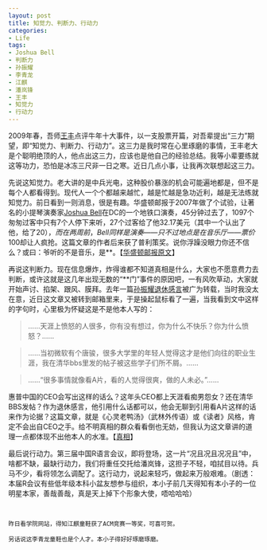```yaml
---
layout: post
title: 知觉力、判断力、行动力
categories:
- Life
tags:
- Joshua Bell
- 判断力
- 孙振耀
- 李青龙
- 江麒
- 潘岚锋
- 王丰
- 知觉力
- 行动力
---
```


2009年春，吾师[王丰](http://www.hjcn.com.cn/about/team/88416680.html)点评牛年十大事件，以一支股票开篇，对吾辈提出“三力”期望，即“知觉力、判断力、行动力”。这三力是我时常在心里琢磨的事情，王丰老大是个聪明绝顶的人，他点出这三力，应该也是他自己的经验总结。我等小辈要练就这等功力，恐怕是冰冻三尺非一日之寒。近日几点小事，让我再次联想起这三力。

先说这知觉力。老大讲的是中兵光电，这种股价暴涨的机会可能遍地都是，但不是每个人都看得到。现代人一个个都越来越忙，越是忙越是急功近利，越是无法练就知觉力。前日看到一则消息，很是有趣。华盛顿邮报于2007年做了个试验，让著名的小提琴演奏家[Joshua Bell](http://en.wikipedia.org/wiki/Joshua_Bell)在DC的一个地铁口演奏，45分钟过去了，1097个匆匆过客中只有7个人停下来听，27个过客给了他32.17美元（其中一个认出了他，给了$20），而在两周前，Bell同样是演奏——只不过地点是在音乐厅——票价$100却让人疯抢。这篇文章的作者后来获了普利策奖。说你浮躁没眼力你还不信么？或曰：爷听的不是音乐，是**。【[华盛顿邮报原文](http://www.washingtonpost.com/wp-dyn/content/article/2007/04/04/AR2007040401721.html)】

再说这判断力。现在信息爆炸，炸得谁都不知道真相是什么，大家也不愿意费力去判断，或许这就是这几年出现无数的“**门”事件的原因吧，一有风吹草动，大家就开始声讨、掐架、跟风、膜拜。去年一篇[孙振耀退休感言](http://it.sohu.com/20080507/n256719972_4.shtml)被广为转载，当时我没太在意，近日这文章又被转到邮箱里来，于是操起鼠标看了一遍，当我看到文中这样的字句时，心里极为怀疑这是不是他本人写的：


> ……天涯上愤怒的人很多，你有没有想过，你为什么不快乐？你为什么愤怒？……




> ……当初微软有个唐骏，很多大学里的年轻人觉得这才是他们向往的职业生涯，我在清华bbs里发的帖子被这些学子们所不屑。……




> ……“很多事情就像看A片，看的人觉得很爽，做的人未必。”……


惠普中国的CEO会写出这样的话么？这年头CEO都上天涯看痴男怨女？还在清华BBS发帖？作为退休感言，他引用什么话都可以，他会无聊到引用看A片这样的话来作为论据？这篇文章，就是《心灵老鸭汤》（武林外传语）或《读者》风格，肯定不会出自CEO之手。给不明真相的群众看看倒也无妨，但我认为这文章讲的道理一点都体现不出他本人的水准。【[真相](http://it.sohu.com/20090320/n262919003.shtml)】

最后说行动力。第三届中国R语言会议，即将登场，这一片“况且况且况况且”中，啥都不缺，最缺行动力，我们将重任交托给潘岚锋，这担子不轻，咱拭目以待。兵马不少，看将领怎么调配了。这行动力，说起来轻巧，做起来万般艰难。（剧透：本届R会议有些低年级本科小盆友想参与组织，本小子前几天得知有本小子的一位明星本家，善哉善哉，真是天上掉下个形象大使，唔哈哈哈）


~~~~~~~~~~~~~~~~跑题分割线~~~~~~~~~~~~~~~~


昨日看学院网站，得知江麒童鞋获了ACM竞赛一等奖，可喜可贺。

另话说这李青龙童鞋也是个人才。本小子得好好琢磨琢磨。
